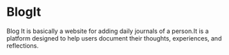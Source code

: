 # BlogIt
Blog It is basically a  website for adding daily journals of a person.It is a platform designed to help users document their thoughts, experiences, and reflections.

